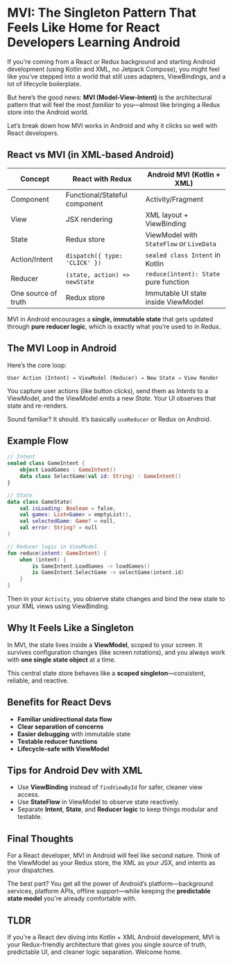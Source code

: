 # MVI: The Singleton Pattern That Feels Like Home for React Developers Learning Android

If you're coming from a React or Redux background and starting Android development (using Kotlin and XML, no Jetpack Compose), you might feel like you’ve stepped into a world that still uses adapters, ViewBindings, and a lot of lifecycle boilerplate.

But here’s the good news: **MVI (Model-View-Intent)** is the architectural pattern that will feel the most *familiar* to you—almost like bringing a Redux store into the Android world.

Let’s break down how MVI works in Android and why it clicks so well with React developers.

## React vs MVI (in XML-based Android)

| Concept            | React with Redux                     | Android MVI (Kotlin + XML)               |
|--------------------|---------------------------------------|------------------------------------------|
| Component          | Functional/Stateful component         | Activity/Fragment                         |
| View               | JSX rendering                        | XML layout + ViewBinding                 |
| State              | Redux store                          | ViewModel with `StateFlow` or `LiveData` |
| Action/Intent      | `dispatch({ type: 'CLICK' })`         | `sealed class Intent` in Kotlin          |
| Reducer            | `(state, action) => newState`         | `reduce(intent): State` pure function    |
| One source of truth| Redux store                          | Immutable UI state inside ViewModel      |

MVI in Android encourages a **single, immutable state** that gets updated through **pure reducer logic**, which is exactly what you’re used to in Redux.

## The MVI Loop in Android

Here’s the core loop:

```
User Action (Intent) → ViewModel (Reducer) → New State → View Render
```

You capture user actions (like button clicks), send them as *Intents* to a ViewModel, and the ViewModel emits a new *State*. Your UI observes that state and re-renders.

Sound familiar? It should. It’s basically `useReducer` or Redux on Android.

## Example Flow

```kotlin
// Intent
sealed class GameIntent {
    object LoadGames : GameIntent()
    data class SelectGame(val id: String) : GameIntent()
}

// State
data class GameState(
    val isLoading: Boolean = false,
    val games: List<Game> = emptyList(),
    val selectedGame: Game? = null,
    val error: String? = null
)

// Reducer logic in ViewModel
fun reduce(intent: GameIntent) {
    when (intent) {
        is GameIntent.LoadGames -> loadGames()
        is GameIntent.SelectGame -> selectGame(intent.id)
    }
}
```

Then in your `Activity`, you observe state changes and bind the new state to your XML views using ViewBinding.

## Why It Feels Like a Singleton

In MVI, the state lives inside a **ViewModel**, scoped to your screen. It survives configuration changes (like screen rotations), and you always work with **one single state object** at a time.

This central state store behaves like a **scoped singleton**—consistent, reliable, and reactive.

## Benefits for React Devs

- **Familiar unidirectional data flow**  
- **Clear separation of concerns**  
- **Easier debugging** with immutable state  
- **Testable reducer functions**  
- **Lifecycle-safe with ViewModel**

## Tips for Android Dev with XML

- Use **ViewBinding** instead of `findViewById` for safer, cleaner view access.
- Use **StateFlow** in ViewModel to observe state reactively.
- Separate **Intent**, **State**, and **Reducer logic** to keep things modular and testable.

## Final Thoughts

For a React developer, MVI in Android will feel like second nature. Think of the ViewModel as your Redux store, the XML as your JSX, and intents as your dispatches.

The best part? You get all the power of Android’s platform—background services, platform APIs, offline support—while keeping the **predictable state model** you're already comfortable with.


## TLDR

 If you're a React dev diving into Kotlin + XML Android development, MVI is your Redux-friendly architecture that gives you single source of truth, predictable UI, and cleaner logic separation. Welcome home.


